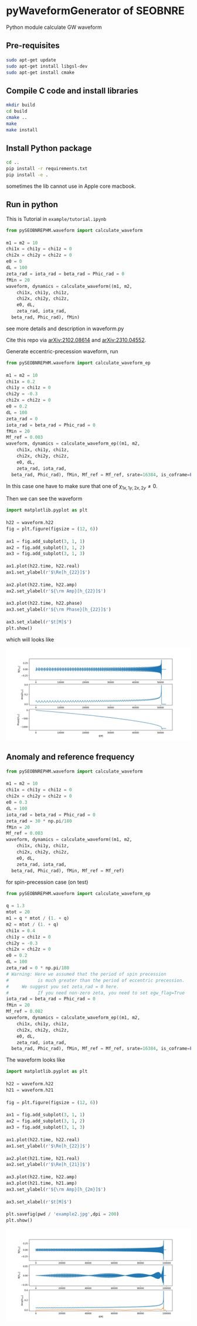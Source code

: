 # pyWaveformGenerator of SEOBNRE
Python module calculate GW waveform

## Pre-requisites
```bash
sudo apt-get update
sudo apt-get install libgsl-dev
sudo apt-get install cmake
```


## Compile C code and install libraries
```bash
mkdir build
cd build
cmake ..
make
make install
```

## Install Python package
```bash
cd ..
pip install -r requirements.txt
pip install -e .
```
sometimes the lib cannot use in Apple core macbook.


## Run in python
This is Tutorial in `example/tutorial.ipynb`
```python
from pySEOBNREPHM.waveform import calculate_waveform

m1 = m2 = 10
chi1x = chi1y = chi1z = 0
chi2x = chi2y = chi2z = 0
e0 = 0
dL = 100
zeta_rad = iota_rad = beta_rad = Phic_rad = 0
fMin = 20
waveform, dynamics = calculate_waveform((m1, m2, 
	chi1x, chi1y, chi1z, 
	chi2x, chi2y, chi2z, 
	e0, dL, 
	zeta_rad, iota_rad, 
  beta_rad, Phic_rad), fMin)
```
see more details and description in waveform.py

Cite this repo via [arXiv:2102.08614](https://arxiv.org/abs/2102.08614)  and [arXiv:2310.04552](https://arxiv.org/abs/2310.04552).

Generate eccentric-precession waveform, run

```python
from pySEOBNREPHM.waveform import calculate_waveform_ep

m1 = m2 = 10
chi1x = 0.2
chi1y = chi1z = 0
chi2y = -0.3
chi2x = chi2z = 0
e0 = 0.2
dL = 100
zeta_rad = 0
iota_rad = beta_rad = Phic_rad = 0
fMin = 20
Mf_ref = 0.003
waveform, dynamics = calculate_waveform_ep((m1, m2, 
	chi1x, chi1y, chi1z, 
	chi2x, chi2y, chi2z, 
	e0, dL, 
	zeta_rad, iota_rad, 
  beta_rad, Phic_rad), fMin, Mf_ref = Mf_ref, srate=16384, is_coframe=False)
```

In this case one have to make sure that one of $\chi_{1x,1y,2x,2y}\neq0$.

Then we can see the waveform

```Python
import matplotlib.pyplot as plt

h22 = waveform.h22
fig = plt.figure(figsize = (12, 6))

ax1 = fig.add_subplot(3, 1, 1)
ax2 = fig.add_subplot(3, 1, 2)
ax3 = fig.add_subplot(3, 1, 3)

ax1.plot(h22.time, h22.real)
ax1.set_ylabel(r'$\Re[h_{22}]$')

ax2.plot(h22.time, h22.amp)
ax2.set_ylabel(r'${\rm Amp}[h_{22}]$')

ax3.plot(h22.time, h22.phase)
ax3.set_ylabel(r'${\rm Phase}[h_{22}]$')

ax3.set_xlabel(r'$t[M]$')
plt.show()
```

which will looks like

![plot](./figures/example.jpg)

## Anomaly and reference frequency

```python
from pySEOBNREPHM.waveform import calculate_waveform

m1 = m2 = 10
chi1x = chi1y = chi1z = 0
chi2x = chi2y = chi2z = 0
e0 = 0.3
dL = 100
iota_rad = beta_rad = Phic_rad = 0
zeta_rad = 30 * np.pi/180
fMin = 20
Mf_ref = 0.003
waveform, dynamics = calculate_waveform((m1, m2, 
	chi1x, chi1y, chi1z, 
	chi2x, chi2y, chi2z, 
	e0, dL, 
	zeta_rad, iota_rad, 
  beta_rad, Phic_rad), fMin, Mf_ref = Mf_ref)
```

for spin-precession case (on test)

```python
from pySEOBNREPHM.waveform import calculate_waveform_ep

q = 1.3
mtot = 20
m1 = q * mtot / (1. + q)
m2 = mtot / (1. + q)
chi1x = 0.4
chi1y = chi1z = 0
chi2y = -0.3
chi2x = chi2z = 0
e0 = 0.2
dL = 100
zeta_rad = 0 * np.pi/180 
# Warning: Here we assumed that the period of spin precession 
#			is much greater than the period of eccentric precession.
#     We suggest you set zeta_rad = 0 here.
#		 	If you need non-zero zeta, you need to set egw_flag=True
iota_rad = beta_rad = Phic_rad = 0
fMin = 20
Mf_ref = 0.002
waveform, dynamics = calculate_waveform_ep((m1, m2, 
	chi1x, chi1y, chi1z, 
	chi2x, chi2y, chi2z, 
	e0, dL, 
	zeta_rad, iota_rad, 
  beta_rad, Phic_rad), fMin, Mf_ref = Mf_ref, srate=16384, is_coframe=False, egw_flag = False)

```

The waveform looks like

```python
import matplotlib.pyplot as plt

h22 = waveform.h22
h21 = waveform.h21

fig = plt.figure(figsize = (12, 6))

ax1 = fig.add_subplot(3, 1, 1)
ax2 = fig.add_subplot(3, 1, 2)
ax3 = fig.add_subplot(3, 1, 3)

ax1.plot(h22.time, h22.real)
ax1.set_ylabel(r'$\Re[h_{22}]$')

ax2.plot(h21.time, h21.real)
ax2.set_ylabel(r'$\Re[h_{21}]$')

ax3.plot(h22.time, h22.amp)
ax3.plot(h21.time, h21.amp)
ax3.set_ylabel(r'${\rm Amp}[h_{2m}]$')

ax3.set_xlabel(r'$t[M]$')

plt.savefig(pwd / 'example2.jpg',dpi = 200)
plt.show()
```

![plot](./figures/example2.jpg)
